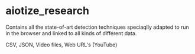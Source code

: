 # aiotize_research

Contains all the state-of-art detection techniques speciaqlly adapted to run in the browser and linked to all kinds of different data. 

CSV, JSON, Video files, Web URL's (YouTube)

